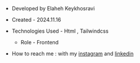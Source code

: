 
- Developed by Elaheh Keykhosravi

- Created - 2024.11.16

- Technologies Used - Html , Tailwindcss

  - Role - Frontend

- How to reach me : with my [instagram](https://www.instagram.com/codingnotesbyelaheh) and [linkedin](www.linkedin.com/in/elaheh-keykhosravi-55195b1a2)
